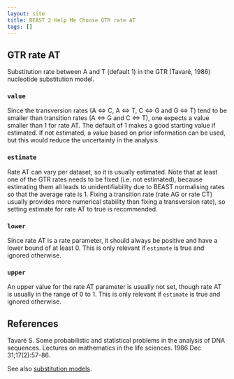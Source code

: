 ```yaml
---
layout: site
title: BEAST 2 Help Me Choose GTR rate AT
tags: []
---
```


## GTR rate AT

Substitution rate between A and T (default 1) in the GTR (Tavaré, 1986) nucleotide substitution model. 


### `value`

Since the transversion rates (A <=> C, A <=> T, C <=> G and G <=> T) tend to be smaller than transition rates (A <=> G and C <=> T), one expects a value smaller than 1 for rate AT. The default of 1 makes a good starting value if estimated. If not estimated, a value based on prior information can be used, but this would reduce the uncertainty in the analysis.

### `estimate`

Rate AT can vary per dataset, so it is usually estimated. Note that at least one of the GTR rates needs to be fixed (i.e. not estimated), because estimating them all leads to unidentifiability due to BEAST normalising rates so that the average rate is 1. Fixing a transition rate (rate AG or rate CT) usually provides more numerical stability than fixing a transversion rate), so setting estimate for rate AT to true is recommended.

### `lower`

Since rate AT is a rate parameter, it should always be positive and have a lower bound of at least 0. This is only relevant if `estimate` is true and ignored otherwise.

### `upper`

An upper value for the rate AT parameter is usually not set, though rate AT is usually in the range of 0 to 1.
This is only relevant if `estimate` is true and ignored otherwise.


## References 

Tavaré S. Some probabilistic and statistical problems in the analysis of DNA sequences. Lectures on mathematics in the life sciences. 1986 Dec 31;17(2):57-86.

See also [substitution models](https://en.wikipedia.org/wiki/Substitution_model).